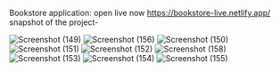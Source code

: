 Bookstore application:
open live now https://bookstore-live.netlify.app/
snapshot of the project-

![Screenshot (149)](https://user-images.githubusercontent.com/83210478/146642465-463dff92-49cd-484f-ac72-dd35a6f1421b.png)
![Screenshot (156)](https://user-images.githubusercontent.com/83210478/146642469-865988e4-0efa-4bcb-8cdb-9639dca32e96.png)
![Screenshot (150)](https://user-images.githubusercontent.com/83210478/146642468-f34ae7f7-a576-4552-9527-66afbb7b5c26.png)
![Screenshot (151)](https://user-images.githubusercontent.com/83210478/146642479-132a469c-2b44-4e67-bb4c-005a80694397.png)
![Screenshot (152)](https://user-images.githubusercontent.com/83210478/146642481-0ff6f949-6128-45bf-ab20-7e53a96b4ec5.png)
![Screenshot (158)](https://user-images.githubusercontent.com/83210478/146643072-e15f09ab-893c-4f23-bcd4-9a75ab7c3df6.png)
![Screenshot (153)](https://user-images.githubusercontent.com/83210478/146642482-e865b36c-aecb-45f2-85a3-e52fdfc3bceb.png)
![Screenshot (154)](https://user-images.githubusercontent.com/83210478/146642483-982e6503-cf3d-43c3-b961-ab84ff4678fe.png)
![Screenshot (155)](https://user-images.githubusercontent.com/83210478/146642485-cd028a2d-8512-4ae8-973a-5bcef426f882.png)
